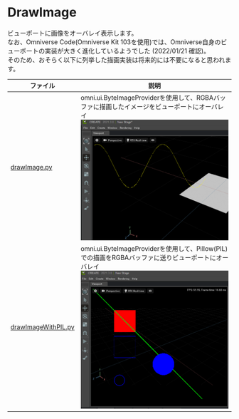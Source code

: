 # DrawImage

ビューポートに画像をオーバレイ表示します。     
なお、Omniverse Code(Omniverse Kit 103を使用)では、Omniverse自身のビューポートの実装が大きく進化しているようでした (2022/01/21 確認)。     
そのため、おそらく以下に列挙した描画実装は将来的には不要になると思われます。     


|ファイル|説明|     
|---|---|     
|[drawImage.py](./drawImage.py)|omni.ui.ByteImageProviderを使用して、RGBAバッファに描画したイメージをビューポートにオーバレイ<br>![ui_draw_image_00.png](./images/ui_draw_image_00.png)|     
|[drawImageWithPIL.py](./drawImageWithPIL.py)|omni.ui.ByteImageProviderを使用して、Pillow(PIL)での描画をRGBAバッファに送りビューポートにオーバレイ<br>![ui_draw_image_01.png](./images/ui_draw_image_01.png)|     


